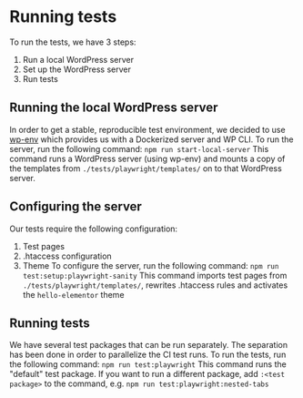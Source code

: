 # Running tests
To run the tests, we have 3 steps:
1. Run a local WordPress server
2. Set up the WordPress server
3. Run tests

## Running the local WordPress server
In order to get a stable, reproducible test environment, we decided to use [wp-env](https://www.npmjs.com/package/@wordpress/env) which provides us with a Dockerized server and WP CLI.
To run the server, run the following command:
`npm run start-local-server`
This command runs a WordPress server (using wp-env) and mounts a copy of the templates from `./tests/playwright/templates/` on to that WordPress server.

## Configuring the server
Our tests require the following configuration:
1. Test pages
2. .htaccess configuration
3. Theme
To configure the server, run the following command:
`npm run test:setup:playwright-sanity`
This command imports test pages from `./tests/playwright/templates/`, rewrites .htaccess rules and activates the `hello-elementor` theme

## Running tests
We have several test packages that can be run separately. The separation has been done in order to parallelize the CI test runs.
To run the tests, run the following command:
`npm run test:playwright`
This command runs the "default" test package.
If you want to run a different package, add `:<test package>` to the command, e.g. `npm run test:playwright:nested-tabs`
